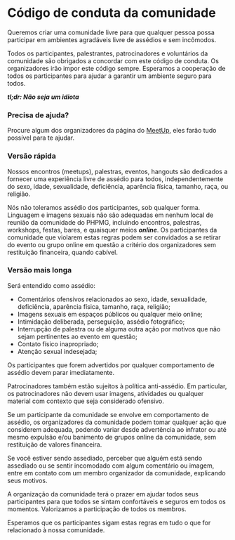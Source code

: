 # Código de conduta da comunidade
Queremos criar uma comunidade livre para que qualquer pessoa possa participar em ambientes agradáveis livre de assédios e sem incômodos.

Todos os participantes, palestrantes, patrocinadores e voluntários da comunidade são obrigados a concordar com este código de conduta. Os organizadores irão impor este código sempre. Esperamos a cooperação de todos os participantes para ajudar a garantir um ambiente seguro para todos.

***tl;dr: Não seja um idiota***

### Precisa de ajuda?
Procure algum dos organizadores da página do [MeetUp](www.meetup.com/PHP-MG/), eles farão tudo possível para te ajudar.

### Versão rápida
Nossos encontros (meetups), palestras, eventos, hangouts são dedicados a fornecer uma experiência livre de assédio para todos, independentemente do sexo, idade, sexualidade, deficiência, aparência física, tamanho, raça, ou religião.

Nós não toleramos assédio dos participantes, sob qualquer forma.
Linguagem e imagens sexuais não são adequadas em nenhum local de reunião da comunidade do PHPMG, incluindo encontros, palestras, workshops, festas, bares, e quaisquer meios ***online***.
Os participantes da comunidade que violarem estas regras podem ser convidados a se retirar do evento ou grupo online em questão a critério dos organizadores sem restituição financeira, quando cabível.

### Versão mais longa
Será entendido como assédio:

- Comentários ofensivos relacionados ao sexo, idade, sexualidade, deficiência, aparência física, tamanho, raça, religião;
- Imagens sexuais em espaços públicos ou qualquer meio online;
- Intimidação deliberada, perseguição, assédio fotográfico;
- Interrupção de palestra ou de alguma outra ação por motivos que não sejam pertinentes ao evento em questão;
- Contato físico inapropriado;
- Atenção sexual indesejada;

Os participantes que forem advertidos por qualquer comportamento de assédio devem parar imediatamente.

Patrocinadores também estão sujeitos à política anti-assédio. Em particular, os patrocinadores não devem usar imagens, atividades ou qualquer material com contexto que seja considerado ofensivo.

Se um participante da comunidade se envolve em comportamento de assédio, os organizadores da comunidade podem tomar qualquer ação que considerem adequada, podendo variar desde advertência ao infrator ou até mesmo expulsão e/ou banimento de grupos online da comunidade, sem restituição de valores financeira.

Se você estiver sendo assediado, perceber que alguém está sendo assediado ou se sentir incomodado com algum comentário ou imagem, entre em contato com um membro organizador da comunidade, explicando seus motivos.

A organização da comunidade terá o prazer em ajudar todos seus participantes para que todos se sintam confortáveis e seguros em todos os momentos. Valorizamos a participação de todos os membros.

Esperamos que os participantes sigam estas regras em tudo o que for relacionado à nossa comunidade.
